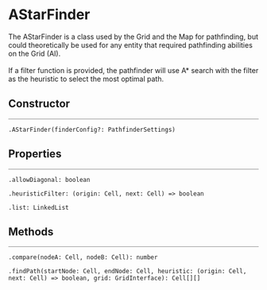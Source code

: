 # AStarFinder

<div class='description'>
The AStarFinder is a class used by the Grid and the Map for pathfinding, but could theoretically be used for any entity that required pathfinding abilities on the Grid (AI).<br><br>
If a filter function is provided, the pathfinder will use A* search with the filter as the heuristic to select the most optimal path.
</div>

## Constructor
<hr style='width:100%; opacity:.5;' />

`.AStarFinder(finderConfig?: PathfinderSettings)`

## Properties
<hr style='width:100%; opacity:.5;' />

`.allowDiagonal: boolean`

`.heuristicFilter: (origin: Cell, next: Cell) => boolean`

`.list: LinkedList`

## Methods
<hr style='width:100%; opacity:.5;' />

`.compare(nodeA: Cell, nodeB: Cell): number`

`.findPath(startNode: Cell, endNode: Cell, heuristic: (origin: Cell, next: Cell) => boolean, grid: GridInterface): Cell[][]`
